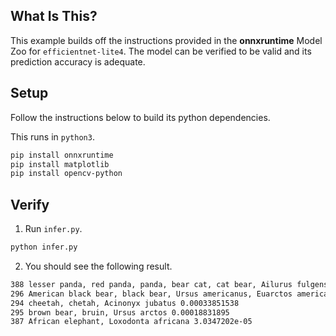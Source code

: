 ## What Is This?
This example builds off the instructions provided in the **onnxruntime** Model Zoo for `efficientnet-lite4`. The model can be verified to be valid and its prediction accuracy is adequate.

## Setup
Follow the instructions below to build its python dependencies.

This runs in `python3`.
```bash
pip install onnxruntime
pip install matplotlib
pip install opencv-python
```

## Verify

1. Run `infer.py`.
```bash
python infer.py
```
2. You should see the following result.
```txt
388 lesser panda, red panda, panda, bear cat, cat bear, Ailurus fulgens 0.99857914
296 American black bear, black bear, Ursus americanus, Euarctos americanus 0.0004527254
294 cheetah, chetah, Acinonyx jubatus 0.00033851538
295 brown bear, bruin, Ursus arctos 0.00018831895
387 African elephant, Loxodonta africana 3.0347202e-05
```
